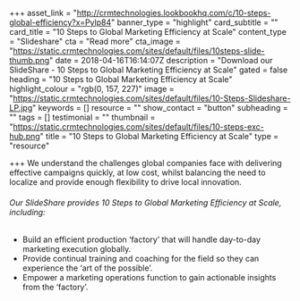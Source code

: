 +++
asset_link = "http://crmtechnologies.lookbookhq.com/c/10-steps-global-efficiency?x=Pylp84"
banner_type = "highlight"
card_subtitle = ""
card_title = "10 Steps to Global Marketing Efficiency at Scale"
content_type = "Slideshare"
cta = "Read more"
cta_image = "https://static.crmtechnologies.com/sites/default/files/10steps-slide-thumb.png"
date = 2018-04-16T16:14:07Z
description = "Download our SlideShare - 10 Steps to Global Marketing Efficiency at Scale"
gated = false
heading = "10 Steps to Global Marketing Efficiency at Scale"
highlight_colour = "rgb(0, 157, 227)"
image = "https://static.crmtechnologies.com/sites/default/files/10-Steps-Slideshare-LP.jpg"
keywords = []
resource = ""
show_contact = "button"
subheading = ""
tags = []
testimonial = ""
thumbnail = "https://static.crmtechnologies.com/sites/default/files/10-steps-exc-hub.png"
title = "10 Steps to Global Marketing Efficiency at Scale"
type = "resource"

+++
We understand the challenges global companies face with delivering effective campaigns quickly, at low cost, whilst balancing the need to localize and provide enough flexibility to drive local innovation.

###### Our SlideShare provides 10 Steps to Global Marketing Efficiency at Scale, including:

* Build an efficient production ‘factory’ that will handle day-to-day marketing execution globally.
* Provide continual training and coaching for the field so they can experience the ‘art of the possible’.
* Empower a marketing operations function to gain actionable insights from the ‘factory’.